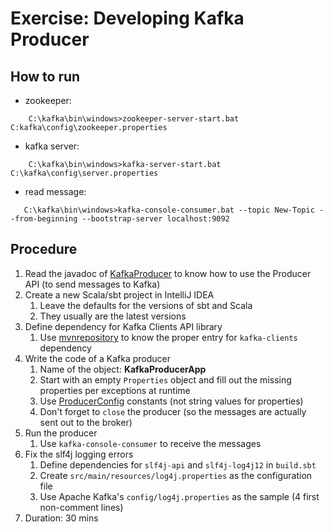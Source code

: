 # Exercise: Developing Kafka Producer

## How to run

- zookeeper:

````
    C:\kafka\bin\windows>zookeeper-server-start.bat C:kafka\config\zookeeper.properties
````

- kafka server:

````
    C:\kafka\bin\windows>kafka-server-start.bat C:\kafka\config\server.properties
````

- read message:

 ````
    C:\kafka\bin\windows>kafka-console-consumer.bat --topic New-Topic --from-beginning --bootstrap-server localhost:9092
 ````

## Procedure

1. Read the javadoc of [KafkaProducer](https://kafka.apache.org/20/javadoc/org/apache/kafka/clients/producer/KafkaProducer.html) to know how to use the Producer API (to send messages to Kafka)
2. Create a new Scala/sbt project in IntelliJ IDEA
    1. Leave the defaults for the versions of sbt and Scala
    2. They usually are the latest versions
3. Define dependency for Kafka Clients API library
    1. Use [mvnrepository](https://mvnrepository.com/artifact/org.apache.kafka/kafka-clients/2.0.0) to know the proper entry for `kafka-clients` dependency
4. Write the code of a Kafka producer
    1. Name of the object: **KafkaProducerApp**
    2. Start with an empty `Properties` object and fill out the missing properties per exceptions at runtime
    3. Use [ProducerConfig](https://kafka.apache.org/20/javadoc/org/apache/kafka/clients/producer/ProducerConfig.html) constants (not string values for properties)
    4. Don't forget to `close` the producer (so the messages are actually sent out to the broker)
5. Run the producer
    1. Use `kafka-console-consumer` to receive the messages
6. Fix the slf4j logging errors
    1. Define dependencies for `slf4j-api` and `slf4j-log4j12` in `build.sbt`
    2. Create `src/main/resources/log4j.properties` as the configuration file
    3. Use Apache Kafka's `config/log4j.properties` as the sample (4 first non-comment lines)
7. Duration: 30 mins
